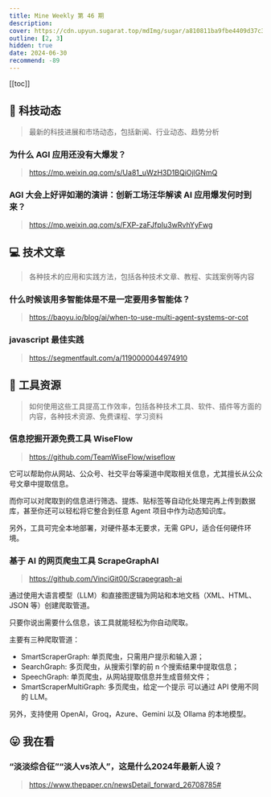 ```yaml
---
title: Mine Weekly 第 46 期
description:
cover: https://cdn.upyun.sugarat.top/mdImg/sugar/a810811ba9fbe4409d37c35bb7571fed
outline: [2, 3]
hidden: true
date: 2024-06-30
recommend: -89
---
```


[[toc]]

## 🚀 科技动态

> 最新的科技进展和市场动态，包括新闻、行业动态、趋势分析

### 为什么 AGI 应用还没有大爆发？

> https://mp.weixin.qq.com/s/Ua81_uWzH3D1BQiOjlGNmQ

### AGI 大会上好评如潮的演讲：创新工场汪华解读 AI 应用爆发何时到来？

> https://mp.weixin.qq.com/s/FXP-zaFJfpIu3wRvhYyFwg

## 💻 技术文章

> 各种技术的应用和实践方法，包括各种技术文章、教程、实践案例等内容

### 什么时候该用多智能体是不是一定要用多智能体？

> https://baoyu.io/blog/ai/when-to-use-multi-agent-systems-or-cot

### javascript 最佳实践

> https://segmentfault.com/a/1190000044974910

## 🔧 工具资源

> 如何使用这些工具提高工作效率，包括各种技术工具、软件、插件等方面的内容，各种技术资源、免费课程、学习资料

### 信息挖掘开源免费工具 WiseFlow

> https://github.com/TeamWiseFlow/wiseflow

它可以帮助你从网站、公众号、社交平台等渠道中爬取相关信息，尤其擅长从公众号文章中提取信息。

而你可以对爬取到的信息进行筛选、提炼、贴标签等自动化处理完再上传到数据库，甚至你还可以轻松将它整合到任意 Agent 项目中作为动态知识库。

另外，工具可完全本地部署，对硬件基本无要求，无需 GPU，适合任何硬件环境。

### 基于 AI 的网页爬虫工具 ScrapeGraphAI

> https://github.com/VinciGit00/Scrapegraph-ai

通过使用大语言模型（LLM）和直接图逻辑为网站和本地文档（XML、HTML、JSON 等）创建爬取管道。

只要你说出需要什么信息，该工具就能轻松为你自动爬取。

主要有三种爬取管道：

- SmartScraperGraph: 单页爬虫，只需用户提示和输入源；
- SearchGraph: 多页爬虫，从搜索引擎的前 n 个搜索结果中提取信息；
- SpeechGraph: 单页爬虫，从网站提取信息并生成音频文件；
- SmartScraperMultiGraph: 多页爬虫，给定一个提示 可以通过 API 使用不同的 LLM。

另外，支持使用 OpenAI，Groq，Azure、Gemini 以及 Ollama 的本地模型。


## 😛 我在看

### “淡淡综合征”“淡人vs浓人”，这是什么2024年最新人设？
> https://www.thepaper.cn/newsDetail_forward_26708785# 
